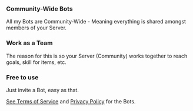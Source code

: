 ### Community-Wide Bots
All my Bots are Community-Wide - Meaning everything is shared amongst members of your Server.

### Work as a Team
The reason for this is so your Server (Community) works together to reach goals, skill for items, etc.

### Free to use
Just invite a Bot, easy as that.

[See Terms of Service](https://www.rea1m.ca/discord-bots/tos) and
[Privacy Policy](https://www.rea1m.ca/discord-bots/privacy) for the Bots.
